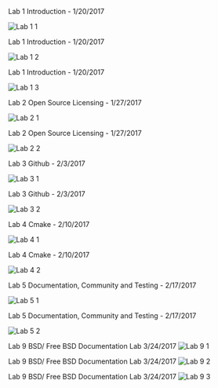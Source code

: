 Lab 1 Introduction - 1/20/2017

![Lab 1 1](Photos/lab1_1.jpg)

Lab 1 Introduction - 1/20/2017

![Lab 1 2](Photos/lab1_2.jpg)

Lab 1 Introduction - 1/20/2017

![Lab 1 3](Photos/lab1_3.jpg)

Lab 2 Open Source Licensing - 1/27/2017

![Lab 2 1](Photos/lab2_1.jpg)

Lab 2 Open Source Licensing - 1/27/2017

![Lab 2 2](Photos/lab2_2.jpg)

Lab 3 Github - 2/3/2017

![Lab 3 1](Photos/lab3_1.jpg)

Lab 3 Github - 2/3/2017

![Lab 3 2](Photos/lab3_2.jpg)

Lab 4 Cmake - 2/10/2017

![Lab 4 1](Photos/lab4_1.jpg)

Lab 4 Cmake - 2/10/2017

![Lab 4 2](Photos/lab4_2.jpg)

Lab 5 Documentation, Community and Testing - 2/17/2017

![Lab 5 1](Photos/lab5_1.jpg)

Lab 5 Documentation, Community and Testing - 2/17/2017

![Lab 5 2](Photos/lab5_2.jpg)

Lab 9 BSD/ Free BSD Documentation Lab 3/24/2017
![Lab 9 1](Photos/lab9-1.jpg)

Lab 9 BSD/ Free BSD Documentation Lab 3/24/2017
![Lab 9 2](Photos/lab9-2.jpg)

Lab 9 BSD/ Free BSD Documentation Lab 3/24/2017
![Lab 9 3](Photos/lab9-3.jpg)
